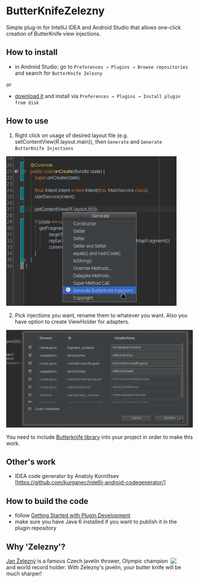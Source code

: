 # ButterKnifeZelezny

Simple plug-in for IntelliJ IDEA and Android Studio that allows one-click creation of ButterKnife view injections.

## How to install

- in Android Studio: go to `Preferences → Plugins → Browse repositories` and search for `ButterKnife Zelezny`

_or_

- [download it](http://plugins.jetbrains.com/plugin/7369) and install via `Preferences → Plugins → Install plugin from disk`


## How to use

1) Right click on usage of desired layout file (e.g. setContentView(R.layout.main)), then `Generate` and `Generate ButterKnife Injections`

 ![](img/generate.png)
 
2) Pick injections you want, rename them to whatever you want. Also you have option to create ViewHolder for adapters.

 ![](img/injections.png)

You need to include [Butterknife library](https://github.com/JakeWharton/butterknife) into your project in order to make this work.

## Other's work

- IDEA code generator by Anatoly Korniltsev [https://github.com/kurganec/intellij-android-codegenerator/]

## How to build the code

- follow [Getting Started with Plugin Development](http://confluence.jetbrains.com/display/IDEADEV/Getting+Started+with+Plugin+Development)
- make sure you have Java 6 installed if you want to publish it in the plugin repository

## Why 'Zelezny'?

<img src="http://assets.espn.go.com/i/oly/summer08/afp/xml/en/biop/images/bio/15525.jpg" width="60"  align="right"/>

[Jan Železný](http://en.wikipedia.org/wiki/Jan_%C5%BDelezn%C3%BD) is a famous Czech javelin thrower, Olympic champion and world record holder. With Zelezny's javelin, your butter knife will be much sharper!
